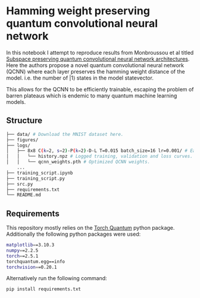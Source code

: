# Hamming weight preserving quantum convolutional neural network

In this notebook I attempt to reproduce results from Monbroussou et al titled [Subspace preserving quantum convolutional neural network architectures](https://iopscience.iop.org/article/10.1088/2058-9565/adbf43#back-to-top-target). Here the authors propose a novel quantum convolutional neural network (QCNN) where each layer preserves the hamming weight distance of the model. i.e. the number of $|1\rangle$ states in the model statevector. 

This allows for the QCNN to be efficiently trainable, escaping the problem of barren plateaus which is endemic to many quantum machine learning models.

## Structure 

```bash
├── data/ # Download the MNIST dataset here.
├── figures/ 
├── logs/
│   ├── 8x8 C(k=2, s=2)-P(k=2)-D-L T=0.015 batch_size=16 lr=0.001/ # Each log describes the model structure and hyperparameters used.
│   │   └── history.npz # Logged training, validation and loss curves.
│   │   └── qcnn_weights.pth # Optimized QCNN weights.
    ...
├── training_script.ipynb
├── training_script.py
├── src.py
├── requirements.txt
└── README.md
```

## Requirements

This repository mostly relies on the [Torch Quantum](https://github.com/mit-han-lab/torchquantum) python package. Additionally the following python packages were used:

```bash
matplotlib==3.10.3
numpy==2.2.5
torch==2.5.1
torchquantum.egg==info
torchvision==0.20.1
```

Alternatively run the following command:
```bash
pip install requirements.txt
```
